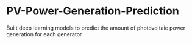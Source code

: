 # PV-Power-Generation-Prediction
Built deep learning models to predict the amount of photovoltaic power generation for each generator
